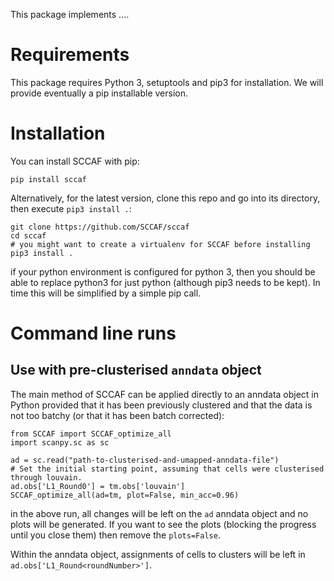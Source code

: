 This package implements ....

# Requirements

This package requires Python 3, setuptools and pip3 for installation.
We will provide eventually a pip installable version.

# Installation

You can install SCCAF with pip:

```
pip install sccaf
```

Alternatively, for the latest version, clone this repo and go into its directory, then execute `pip3 install .`:

```
git clone https://github.com/SCCAF/sccaf
cd sccaf
# you might want to create a virtualenv for SCCAF before installing
pip3 install .
```

if your python environment is configured for python 3, then you should be able to replace python3 for just python (although pip3 needs to be kept). In time this will be simplified by a simple pip call.

# Command line runs

## Use with pre-clusterised `anndata` object

The main method of SCCAF can be applied directly to an anndata object in Python provided that it has been previously clustered and that the data is not too batchy (or that it has been batch corrected):

```
from SCCAF import SCCAF_optimize_all
import scanpy.sc as sc

ad = sc.read("path-to-clusterised-and-umapped-anndata-file")
# Set the initial starting point, assuming that cells were clusterised through louvain.
ad.obs['L1_Round0'] = tm.obs['louvain']
SCCAF_optimize_all(ad=tm, plot=False, min_acc=0.96)
```

in the above run, all changes will be left on the `ad` anndata object and no plots
will be generated. If you want to see the plots (blocking the progress until you close them)
then remove the `plots=False`.

Within the anndata object, assignments of cells to clusters will be left in `ad.obs['L1_Round<roundNumber>']`.
